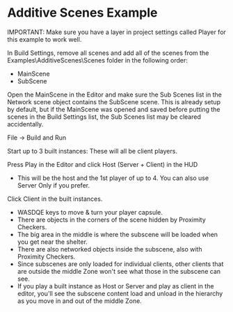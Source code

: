﻿# Additive Scenes Example

IMPORTANT: Make sure you have a layer in project settings called Player for this example to work well.

In Build Settings, remove all scenes and add all of the scenes from the Examples\AdditiveScenes\Scenes folder in the following order:
- MainScene
- SubScene

Open the MainScene in the Editor and make sure the Sub Scenes list in the Network scene object contains the SubScene scene.  This is already setup by default, but if the MainScene was opened and saved before putting the scenes in the Build Settings list, the Sub Scenes list may be cleared accidentally.

File -> Build and Run

Start up to 3 built instances:  These will all be client players.

Press Play in the Editor and click Host (Server + Client) in the HUD
- This will be the host and the 1st player of up to 4.  You can also use Server Only if you prefer.

Click Client in the built instances.
- WASDQE keys to move & turn your player capsule.
- There are objects in the corners of the scene hidden by Proximity Checkers.
- The big area in the middle is where the subscene will be loaded when you get near the shelter.
- There are also networked objects inside the subscene, also with Proximity Checkers.
- Since subscenes are only loaded for individual clients, other clients that are outside the middle Zone won't see what those in the subscene can see.
- If you play a built instance as Host or Server and play as client in the editor, you'll see the subscene content load and unload in the hierarchy as you move in and out of the middle Zone.
